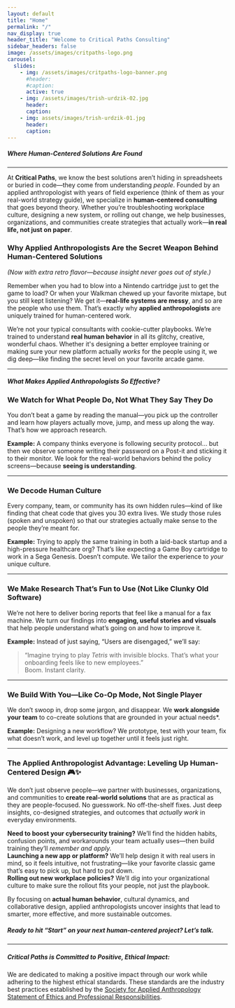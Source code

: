```yaml
---
layout: default
title: "Home"
permalink: "/"
nav_display: true
header_title: "Welcome to Critical Paths Consulting"
sidebar_headers: false
image: /assets/images/critpaths-logo.png
carousel:
  slides:
    - img: /assets/images/critpaths-logo-banner.png
      #header: 
      #caption: 
      active: true 
    - img: /assets/images/trish-urdzik-02.jpg
      header:  
      caption: 
    - img: assets/images/trish-urdzik-01.jpg
      header: 
      caption: 
---
```



<h5 class="text-center ignore-header">Where Human-Centered Solutions Are Found</h5>

---

At **Critical Paths**, we know the best solutions aren’t hiding in spreadsheets or buried in code—they come from understanding *people*. Founded by an applied anthropologist with years of field experience (think of them as your real-world strategy guide), we specialize in **human-centered consulting** that goes beyond theory. Whether you’re troubleshooting workplace culture, designing a new system, or rolling out change, we help businesses, organizations, and communities create strategies that actually work—**in real life, not just on paper**. 

### **Why Applied Anthropologists Are the Secret Weapon Behind Human-Centered Solutions**  
_(Now with extra retro flavor—because insight never goes out of style.)_ 

Remember when you had to blow into a Nintendo cartridge just to get the game to load? Or when your Walkman chewed up your favorite mixtape, but you still kept listening? We get it—**real-life systems are messy**, and so are the people who use them. That’s exactly why **applied anthropologists** are uniquely trained for human-centered work.

We’re not your typical consultants with cookie-cutter playbooks. We’re trained to understand **real human behavior** in all its glitchy, creative, wonderful chaos. Whether it's designing a better employee training or making sure your new platform actually *works* for the people using it, we dig deep—like finding the secret level on your favorite arcade game.

---

##### What Makes Applied Anthropologists So Effective?

### **We Watch for What People Do, Not What They Say They Do**  

You don’t beat a game by reading the manual—you pick up the controller and learn how players actually move, jump, and mess up along the way. That’s how we approach research.  

**Example:** A company thinks everyone is following security protocol… but then we observe someone writing their password on a Post-it and sticking it to their monitor. We look for the real-world behaviors behind the policy screens—because **seeing is understanding**.  

---

### **We Decode Human Culture**  

Every company, team, or community has its own hidden rules—kind of like finding that cheat code that gives you 30 extra lives. We study those rules (spoken and unspoken) so that our strategies actually make sense to the people they’re meant for.  

**Example:** Trying to apply the same training in both a laid-back startup and a high-pressure healthcare org? That’s like expecting a Game Boy cartridge to work in a Sega Genesis. Doesn’t compute. We tailor the experience to *your* unique culture.  

---

### **We Make Research That’s Fun to Use (Not Like Clunky Old Software)**  
We’re not here to deliver boring reports that feel like a manual for a fax machine. We turn our findings into **engaging, useful stories and visuals** that help people understand what’s going on and how to improve it.  

**Example:** Instead of just saying, “Users are disengaged,” we’ll say:  
> “Imagine trying to play *Tetris* with invisible blocks. That’s what your onboarding feels like to new employees.”  
Boom. Instant clarity.  

---

### **We Build With You—Like Co-Op Mode, Not Single Player**  
We don’t swoop in, drop some jargon, and disappear. We **work alongside your team** to co-create solutions that are grounded in your actual needs*.  

**Example:** Designing a new workflow? We prototype, test with your team, fix what doesn’t work, and level up together until it feels just right.  

---

### **The Applied Anthropologist Advantage: Leveling Up Human-Centered Design** 🎮✨  

We don’t just observe people—we partner with businesses, organizations, and communities to **create real-world solutions** that are as practical as they are people-focused. No guesswork. No off-the-shelf fixes. Just deep insights, co-designed strategies, and outcomes that *actually work* in everyday environments.

**Need to boost your cybersecurity training?** We’ll find the hidden habits, confusion points, and workarounds your team actually uses—then build training they’ll *remember and apply.*  
**Launching a new app or platform?** We’ll help design it with real users in mind, so it feels intuitive, not frustrating—like your favorite classic game that’s easy to pick up, but hard to put down.  
**Rolling out new workplace policies?** We’ll dig into your organizational culture to make sure the rollout fits your people, not just the playbook.

By focusing on **actual human behavior**, cultural dynamics, and collaborative design, applied anthropologists uncover insights that lead to smarter, more effective, and more sustainable outcomes.

##### Ready to hit “Start” on your next human-centered project? Let’s talk.

---

##### **Critical Paths is Committed to Positive, Ethical Impact**: 

We are dedicated to making a positive impact through our work while adhering to the highest ethical standards. These standards are the industry best practices established by the [Society for Applied Anthropology Statement of Ethics and Professional Responsibilities](https://www.appliedanthro.org/annual-meeting/meeting-information/statement-ethics).

